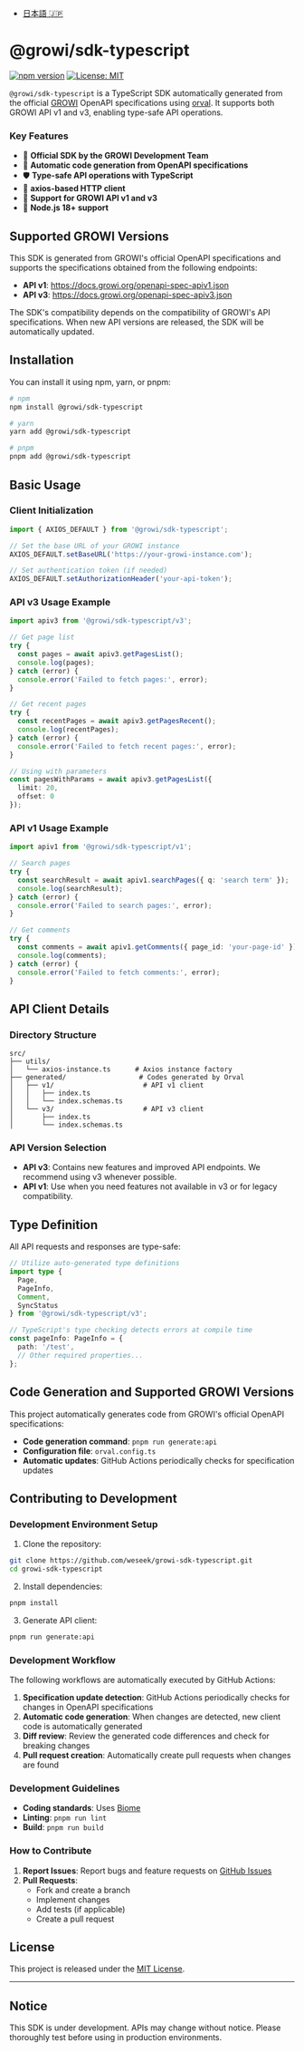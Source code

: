 - [日本語 🇯🇵](./README_JP.md)

# @growi/sdk-typescript

[![npm version](https://badge.fury.io/js/%40growilabs%2Fgrowi-sdk-typescript.svg)](https://badge.fury.io/js/%40growilabs%2Fgrowi-sdk-typescript)
[![License: MIT](https://img.shields.io/badge/License-MIT-yellow.svg)](https://opensource.org/licenses/MIT)

`@growi/sdk-typescript` is a TypeScript SDK automatically generated from the official [GROWI](https://growi.org/) OpenAPI specifications using [orval](https://orval.dev/). It supports both GROWI API v1 and v3, enabling type-safe API operations.

### Key Features

- 🏢 **Official SDK by the GROWI Development Team**
- 🔄 **Automatic code generation from OpenAPI specifications**
- 🛡️ **Type-safe API operations with TypeScript**
- 🚀 **axios-based HTTP client**
- 🔗 **Support for GROWI API v1 and v3**
- 🎯 **Node.js 18+ support**

## Supported GROWI Versions

This SDK is generated from GROWI's official OpenAPI specifications and supports the specifications obtained from the following endpoints:

- **API v1**: https://docs.growi.org/openapi-spec-apiv1.json
- **API v3**: https://docs.growi.org/openapi-spec-apiv3.json

The SDK's compatibility depends on the compatibility of GROWI's API specifications. When new API versions are released, the SDK will be automatically updated.

## Installation

You can install it using npm, yarn, or pnpm:

```bash
# npm
npm install @growi/sdk-typescript

# yarn
yarn add @growi/sdk-typescript

# pnpm
pnpm add @growi/sdk-typescript
```

## Basic Usage

### Client Initialization

```typescript
import { AXIOS_DEFAULT } from '@growi/sdk-typescript';

// Set the base URL of your GROWI instance
AXIOS_DEFAULT.setBaseURL('https://your-growi-instance.com');

// Set authentication token (if needed)
AXIOS_DEFAULT.setAuthorizationHeader('your-api-token');
```

### API v3 Usage Example

```typescript
import apiv3 from '@growi/sdk-typescript/v3';

// Get page list
try {
  const pages = await apiv3.getPagesList();
  console.log(pages);
} catch (error) {
  console.error('Failed to fetch pages:', error);
}

// Get recent pages
try {
  const recentPages = await apiv3.getPagesRecent();
  console.log(recentPages);
} catch (error) {
  console.error('Failed to fetch recent pages:', error);
}

// Using with parameters
const pagesWithParams = await apiv3.getPagesList({
  limit: 20,
  offset: 0
});
```

### API v1 Usage Example

```typescript
import apiv1 from '@growi/sdk-typescript/v1';

// Search pages
try {
  const searchResult = await apiv1.searchPages({ q: 'search term' });
  console.log(searchResult);
} catch (error) {
  console.error('Failed to search pages:', error);
}

// Get comments
try {
  const comments = await apiv1.getComments({ page_id: 'your-page-id' });
  console.log(comments);
} catch (error) {
  console.error('Failed to fetch comments:', error);
}
```

## API Client Details

### Directory Structure

```
src/
├── utils/
│   └── axios-instance.ts      # Axios instance factory
├── generated/                  # Codes generated by Orval
│   ├── v1/                      # API v1 client
│   │   ├── index.ts
│   │   └── index.schemas.ts
│   └── v3/                      # API v3 client
│       ├── index.ts
│       └── index.schemas.ts
```

### API Version Selection

- **API v3**: Contains new features and improved API endpoints. We recommend using v3 whenever possible.
- **API v1**: Use when you need features not available in v3 or for legacy compatibility.

## Type Definition

All API requests and responses are type-safe:

```typescript
// Utilize auto-generated type definitions
import type { 
  Page, 
  PageInfo,
  Comment,
  SyncStatus
} from '@growi/sdk-typescript/v3';

// TypeScript's type checking detects errors at compile time
const pageInfo: PageInfo = {
  path: '/test',
  // Other required properties...
};
```

## Code Generation and Supported GROWI Versions

This project automatically generates code from GROWI's official OpenAPI specifications:

- **Code generation command**: `pnpm run generate:api`
- **Configuration file**: `orval.config.ts`
- **Automatic updates**: GitHub Actions periodically checks for specification updates

## Contributing to Development

### Development Environment Setup

1. Clone the repository:
```bash
git clone https://github.com/weseek/growi-sdk-typescript.git
cd growi-sdk-typescript
```

2. Install dependencies:
```bash
pnpm install
```

3. Generate API client:
```bash
pnpm run generate:api
```

### Development Workflow

The following workflows are automatically executed by GitHub Actions:

1. **Specification update detection**: GitHub Actions periodically checks for changes in OpenAPI specifications
2. **Automatic code generation**: When changes are detected, new client code is automatically generated
3. **Diff review**: Review the generated code differences and check for breaking changes
4. **Pull request creation**: Automatically create pull requests when changes are found

### Development Guidelines

- **Coding standards**: Uses [Biome](https://biomejs.dev/)
- **Linting**: `pnpm run lint`
- **Build**: `pnpm run build`

### How to Contribute

1. **Report Issues**: Report bugs and feature requests on [GitHub Issues](https://github.com/weseek/growi-sdk-typescript/issues)
2. **Pull Requests**: 
   - Fork and create a branch
   - Implement changes
   - Add tests (if applicable)
   - Create a pull request

## License

This project is released under the [MIT License](./LICENSE).

---

## **Notice**

This SDK is under development. APIs may change without notice. Please thoroughly test before using in production environments.

